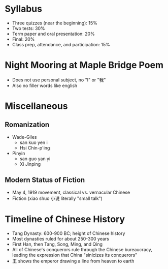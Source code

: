 # Syllabus
- Three quizzes (near the beginning): 15%
- Two tests: 30%
- Term paper and oral presentation: 20%
- Final: 20%
- Class prep, attendance, and participation: 15%
# Night Mooring at Maple Bridge Poem
- Does not use personal subject, no "I" or "我"
- Also no filler words like english
# Miscellaneous
## Romanization
- Wade-Giles
	- san kuo yen i
	- Hsi Chin-p'ing
- Pinyin
	- san guo yan yi
	- Xi Jinping
## Modern Status of Fiction
- May 4, 1919 movement, classical vs. vernacular Chinese
- Fiction (xiao shuo 小说 literally "small talk")
# Timeline of Chinese History
- Tang Dynasty: 600-900 BC; height of Chinese history
- Most dynasties ruled for about 250-300 years
- First Han, then Tang, Song, Ming, and Qing
- All of Chinese's conquerors rule through the Chinese bureaucracy, leading the expression that China "sinicizes its conquerors"
- 王 shows the emperor drawing a line from heaven to earth